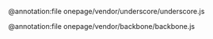 
@annotation:file onepage/vendor/underscore/underscore.js

@annotation:file onepage/vendor/backbone/backbone.js
